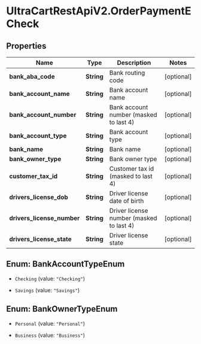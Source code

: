 # UltraCartRestApiV2.OrderPaymentECheck

## Properties
Name | Type | Description | Notes
------------ | ------------- | ------------- | -------------
**bank_aba_code** | **String** | Bank routing code | [optional] 
**bank_account_name** | **String** | Bank account name | [optional] 
**bank_account_number** | **String** | Bank account number (masked to last 4) | [optional] 
**bank_account_type** | **String** | Bank account type | [optional] 
**bank_name** | **String** | Bank name | [optional] 
**bank_owner_type** | **String** | Bank owner type | [optional] 
**customer_tax_id** | **String** | Customer tax id (masked to last 4) | [optional] 
**drivers_license_dob** | **String** | Driver license date of birth | [optional] 
**drivers_license_number** | **String** | Driver license number (masked to last 4) | [optional] 
**drivers_license_state** | **String** | Driver license state | [optional] 


<a name="BankAccountTypeEnum"></a>
## Enum: BankAccountTypeEnum


* `Checking` (value: `"Checking"`)

* `Savings` (value: `"Savings"`)




<a name="BankOwnerTypeEnum"></a>
## Enum: BankOwnerTypeEnum


* `Personal` (value: `"Personal"`)

* `Business` (value: `"Business"`)




